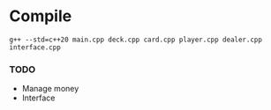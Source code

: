 # Compile
```
g++ --std=c++20 main.cpp deck.cpp card.cpp player.cpp dealer.cpp interface.cpp
```

### TODO
- Manage money
- Interface